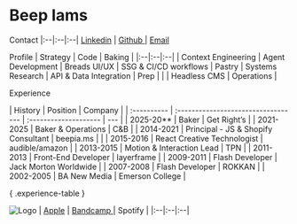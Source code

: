 # Beep Iams

Contact
|:--|:--|:--|
[ Linkedin](https://www.linkedin.com/in/beepiams) | [ Github ](https://github.com/bpms-hub) | [ Email ](mailto:beepiams@gmail.com)

Profile
| Strategy | Code | Baking |
|:--|:--|:--|
| Context Engineering | Agent Development | Breads
UI/UX | SSG & CI/CD workflows | Pastry
| Systems Research | API & Data Integration | Prep |
| | Headless CMS | Operations |

Experience

| History     | Position                            | Company               |
| :---------- | :---------------------------------- | :-------------------- | --- |
| 2025-20\*\* | Baker                               | Get Right’s           |
| 2021-2025   | Baker & Operations                  | C&B                   |
| 2014-2021   | Principal - JS & Shopify Consultant | beepia.ms             |     |
| 2015-2016   | React Creative Technologist         | audible/amazon        |
| 2013-2015   | Motion & Interaction Lead           | TPN                   |
| 2011-2013   | Front-End Developer                 | layerframe            |
| 2009-2011   | Flash Developer                     | Jack Morton Worldwide |
| 2007-2008   | Flash Developer                     | ROKKAN                |
| 2002-2005   | BA New Media                        | Emerson College       |

{ .experience-table }

![Logo](../img/bpms_128.svg)
| [ Apple](https://music.apple.com/us/artist/bpms/1479806898) | [ Bandcamp ](https://bpms.bandcamp.com) | Spotify |
|:--|:--|:--|
